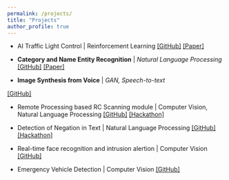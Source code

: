 ```yaml
---
permalink: /projects/
title: "Projects"
author_profile: true
---
```


- AI Traffic Light Control | Reinforcement Learning
[[GitHub]](https://github.com/parasnaren/AI-Traffic-Light-Control) [[Paper]](https://ieeexplore.ieee.org/abstract/document/9250886)

- <b>Category and Name Entity Recognition</b> | <i>Natural Language Processing</i>
[[GitHub]](https://github.com/parasnaren/Category-and-Name-Entity-Recognition) [[Paper]](https://papers.ssrn.com/sol3/papers.cfm?abstract_id=3834969)

- <b>Image Synthesis from Voice</b> | <i>GAN, Speech-to-text</i>

[[GitHub]](https://github.com/parasnaren/Image-Synthesis-from-Voice)

- Remote Processing based RC Scanning module | Computer Vision, Natural Language Processing
[[GitHub]](https://github.com/parasnaren/Automated-Remote-Proccessing-Scanning-and-OCR-module) [[Hackathon]](https://parasnaren.github.io/awards/riskcovry/)

- Detection of Negation in Text | Natural Language Processing
[[GitHub]](https://github.com/parasnaren/Detection-of-Negation-in-Text) [[Hackathon]](https://parasnaren.github.io/awards/philips/)

- Real-time face recognition and intrusion alertion | Computer Vision
[[GitHub]](https://github.com/parasnaren/Real-Time-Face-Recognition-and-Intrusion-Alert)

- Emergency Vehicle Detection | Computer Vision
[[GitHub]](https://github.com/parasnaren/Category-and-Name-Entity-Recognition)
